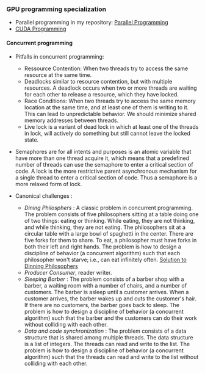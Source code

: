 ### GPU programming specialization

- Parallel programming in my repository: [Parallel Programming](https://github.com/iliasslasri/concurrent-programming)
- [CUDA Programming](https://www.coursera.org/specializations/gpu-programming)

#### Concurrent programming
- Pitfalls in concurrent programming:
    - Ressource Contention: When two threads try to access the same resource at the same time.
    - Deadlocks similar to resource contention, but with multiple resources. A deadlock occurs when two or more threads are waiting for each other to release a resource, which they have locked.
    - Race Conditions: When two threads try to access the same memory location at the same time, and at least one of them is writing to it. This can lead to unpredictable behavior. We should minimize shared memory addresses between threads.
    - Live lock is a variant of dead lock in which at least one of the threads in lock, will actively do something but still cannot leave the locked state.
- Semaphores are for all intents and purposes is an atomic variable that have more than one thread acquire it, which means that a predefined number of threads can use the semaphore to enter a critical section of code. A lock is the more restrictive parent asynchronous mechanism for a single thread to enter a critical section of code. Thus a semaphore is a more relaxed form of lock.

- Canonical challenges :
  - _Dining Philosphers_ : A classic problem in concurrent programming. The problem consists of five philosophers sitting at a table doing one of two things: eating or thinking. While eating, they are not thinking, and while thinking, they are not eating. The philosophers sit at a circular table with a large bowl of spaghetti in the center. There are five forks for them to share. To eat, a philosopher must have forks in both their left and right hands. The problem is how to design a discipline of behavior (a concurrent algorithm) such that each philosopher won't starve; i.e., can eat infinitely often. [Solution to Dinning Philosophers](https://www.adit.io/posts/2013-05-11-The-Dining-Philosophers-Problem-With-Ron-Swanson.html)
  - _Producer Consumer_, reader writer.
  - _Sleeping Barber_ : The problem consists of a barber shop with a barber, a waiting room with a number of chairs, and a number of customers. The barber is asleep until a customer arrives. When a customer arrives, the barber wakes up and cuts the customer's hair. If there are no customers, the barber goes back to sleep. The problem is how to design a discipline of behavior (a concurrent algorithm) such that the barber and the customers can do their work without colliding with each other.
  - _Data and code synchronization_ : The problem consists of a data structure that is shared among multiple threads. The data structure is a list of integers. The threads can read and write to the list. The problem is how to design a discipline of behavior (a concurrent algorithm) such that the threads can read and write to the list without colliding with each other.